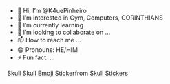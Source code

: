 - 👋 Hi, I’m @K4uePinheiro
- 👀 I’m interested in Gym, Computers, CORINTHIANS 
- 🌱 I’m currently learning 
- 💞️ I’m looking to collaborate on ...
- 📫 How to reach me ...
- 😄 Pronouns: HE/HIM
- ⚡ Fun fact: ...

<div class="tenor-gif-embed" data-postid="2452932057031588323" data-share-method="host" data-aspect-ratio="1" data-width="100%"><a href="https://tenor.com/view/skull-skull-emoji-sus-smile-transparent-gif-2452932057031588323">Skull Skull Emoji Sticker</a>from <a href="https://tenor.com/search/skull-stickers">Skull Stickers</a></div> <script type="text/javascript" async src="https://tenor.com/embed.js"></script>
